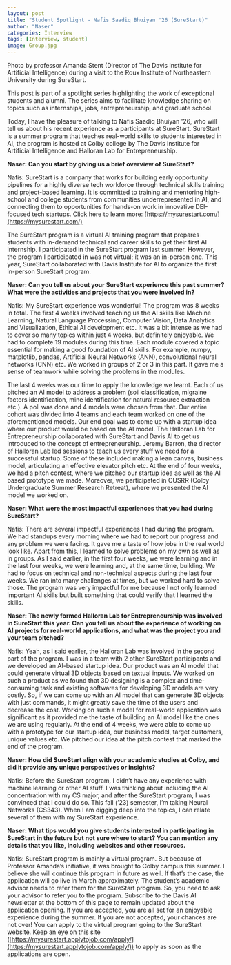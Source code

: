 ```yaml
---
layout: post
title: "Student Spotlight - Nafis Saadiq Bhuiyan '26 (SureStart)"
author: "Naser"
categories: Interview
tags: [Interview, student]
image: Group.jpg
---
```

Photo by professor Amanda Stent (Director of The Davis Institute for Artificial Intelligence) during a visit to the Roux Institute of Northeastern University during SureStart.

This post is part of a spotlight series highlighting the work of exceptional students and alumni. The series aims to facilitate knowledge sharing on topics such as internships, jobs, entrepreneurship, and graduate school.

Today, I have the pleasure of talking to Nafis Saadiq Bhuiyan '26, who will tell us about his recent experience as a participants at SureStart.
SureStart is a summer program that teaches real-world skills to students interested in AI, the program is hosted at Colby college by The Davis Institute for Artificial Intelligence and Halloran Lab for Entrepreneurship. 


**Naser: Can you start by giving us a brief overview of SureStart?**

Nafis: SureStart is a company that works for building early opportunity pipelines for a highly diverse tech workforce through technical skills training and project-based learning. It is committed to training and mentoring high-school and college students from communities underrepresented in AI, and connecting them to opportunities for hands-on work in innovative DEI-focused tech startups. Click here to learn more: [https://mysurestart.com/](https://mysurestart.com/)

The SureStart program is a virtual AI training program that prepares students with in-demand technical and career skills to get their first AI internship. I participated in the SureStart program last summer. However, the program I participated in was not virtual; it was an in-person one. This year, SureStart collaborated with Davis Institute for AI to organize the first in-person SureStart program.

**Naser: Can you tell us about your SureStart experience this past summer? What were the activities and projects that you were involved in?**

Nafis: My SureStart experience was wonderful! The program was 8 weeks in total. The first 4 weeks involved teaching us the AI skills like Machine Learning, Natural Language Processing, Computer Vision, Data Analytics and Visualization, Ethical AI development etc. It was a bit intense as we had to cover so many topics within just 4 weeks, but definitely enjoyable. We had to complete 19 modules during this time. Each module covered a topic essential for making a good foundation of AI skills. For example, numpy, matplotlib, pandas, Artificial Neural Networks (ANN), convolutional neural networks (CNN) etc. We worked in groups of 2 or 3 in this part. It gave me a sense of teamwork while solving the problems in the modules.

The last 4 weeks was our time to apply the knowledge we learnt. Each of us pitched an AI model to address a problem (soil classification, migraine factors identification, mine identification for natural resource extraction etc.). A poll was done and 4 models were chosen from that. Our entire cohort was divided into 4 teams and each team worked on one of the aforementioned models. Our end goal was to come up with a startup idea where our product would be based on the AI model. The Halloran Lab for Entrepreneurship collaborated with SureStart and Davis AI to get us introduced to the concept of entrepreneurship. Jeremy Barron, the director of Halloran Lab led sessions to teach us every stuff we need for a successful startup. Some of these included making a lean canvas, business model, articulating an effective elevator pitch etc. At the end of four weeks, we had a pitch contest, where we pitched our startup idea as well as the AI based prototype we made. Moreover, we participated in CUSRR (Colby Undergraduate Summer Research Retreat), where we presented the AI model we worked on.

**Naser:  What were the most impactful experiences that you had during SureStart?**

Nafis: There are several impactful experiences I had during the program. We had standups every morning where we had to report our progress and any problem we were facing. It gave me a taste of how jobs in the real world look like. Apart from this, I learned to solve problems on my own as well as in groups. As I said earlier, in the first four weeks, we were learning and in the last four weeks, we were learning and, at the same time, building. We had to focus on technical and non-technical aspects during the last four weeks. We ran into many challenges at times, but we worked hard to solve those. The program was very impactful for me because I not only learned important AI skills but built something that could verify that I learned the skills.


**Naser: The newly formed Halloran Lab for Entrepreneurship was involved in SureStart this year.  Can you tell us about the experience of working on AI projects for real-world applications, and what was the project you and your team pitched?**

Nafis: Yeah, as I said earlier, the Halloran Lab was involved in the second part of the program. I was in a team with 2 other SureStart participants and we developed an AI-based startup idea. Our product was an AI model that could generate virtual 3D objects based on textual inputs. We worked on such a product as we found that 3D designing is a complex and time-consuming task and existing softwares for developing 3D models are very costly. So, if we can come up with an AI model that can generate 3D objects with just commands, it might greatly save the time of the users and decrease the cost. Working on such a model for real-world application was significant as it provided me the taste of building an AI model like the ones we are using regularly. At the end of 4 weeks, we were able to come up with a prototype for our startup idea, our business model, target customers, unique values etc. We pitched our idea at the pitch contest that marked the end of the program.

**Naser: How did SureStart align with your academic studies at Colby, and did it provide any unique perspectives or insights?**

Nafis: Before the SureStart program, I didn’t have any experience with machine learning or other AI stuff. I was thinking about including the AI concentration with my CS major, and after the SureStart program, I was convinced that I could do so. This fall (’23) semester, I’m taking Neural Networks (CS343). When I am digging deep into the topics, I can relate several of them with my SureStart experience.

**Naser: What tips would you give students interested in participating in SureStart in the future but not sure where to start? You can mention any details that you like, including websites and other resources.**

Nafis: SureStart program is mainly a virtual program. But because of Professor Amanda’s initiative, it was brought to Colby campus this summer. I believe she will continue this program in future as well. If that’s the case, the application will go live in March approximately. The student’s academic advisor needs to refer them for the SureStart program. So, you need to ask your advisor to refer you to the program. Subscribe to the Davis AI newsletter at the bottom of this page to remain updated about the application opening. If you are accepted, you are all set for an enjoyable experience during the summer. If you are not accepted, your chances are not over! You can apply to the virtual program going to the SureStart website. Keep an eye on this site ([https://mysurestart.applytojob.com/apply/](https://mysurestart.applytojob.com/apply/)) to apply as soon as the applications are open.
